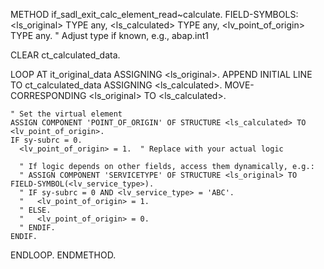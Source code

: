 METHOD if_sadl_exit_calc_element_read~calculate.
  FIELD-SYMBOLS: <ls_original> TYPE any,
                 <ls_calculated> TYPE any,
                 <lv_point_of_origin> TYPE any.  " Adjust type if known, e.g., abap.int1

  CLEAR ct_calculated_data.

  LOOP AT it_original_data ASSIGNING <ls_original>.
    APPEND INITIAL LINE TO ct_calculated_data ASSIGNING <ls_calculated>.
    MOVE-CORRESPONDING <ls_original> TO <ls_calculated>.

    " Set the virtual element
    ASSIGN COMPONENT 'POINT_OF_ORIGIN' OF STRUCTURE <ls_calculated> TO <lv_point_of_origin>.
    IF sy-subrc = 0.
      <lv_point_of_origin> = 1.  " Replace with your actual logic

      " If logic depends on other fields, access them dynamically, e.g.:
      " ASSIGN COMPONENT 'SERVICETYPE' OF STRUCTURE <ls_original> TO FIELD-SYMBOL(<lv_service_type>).
      " IF sy-subrc = 0 AND <lv_service_type> = 'ABC'.
      "   <lv_point_of_origin> = 1.
      " ELSE.
      "   <lv_point_of_origin> = 0.
      " ENDIF.
    ENDIF.
  ENDLOOP.
ENDMETHOD.
